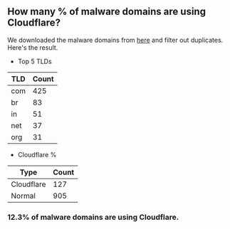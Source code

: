 ## How many % of malware domains are using Cloudflare?


We downloaded the malware domains from [here](https://urlhaus.abuse.ch) and filter out duplicates.
Here's the result.


[//]: # (start replacement)


- Top 5 TLDs

| TLD | Count |
| --- | --- |
| com | 425 |
| br | 83 |
| in | 51 |
| net | 37 |
| org | 31 |


- Cloudflare %

| Type | Count |
| --- | --- |
| Cloudflare | 127 |
| Normal | 905 |


### 12.3% of malware domains are using Cloudflare.